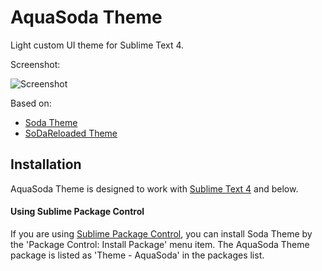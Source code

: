 # AquaSoda Theme

Light custom UI theme for Sublime Text 4.

Screenshot:

![Screenshot](https://github.com/Astramata/Theme-AquaSoda/assets/162574044/1b00ea03-9e94-4186-a006-3c405d539418)

Based on:

- [Soda Theme](https://buymeasoda.github.io/soda-theme/)
- [SoDaReloaded Theme](https://github.com/Miw0/SoDaReloaded-Theme/)

## Installation

AquaSoda Theme is designed to work with [Sublime Text 4](http://www.sublimetext.com/dev) and below.

#### Using Sublime Package Control

If you are using [Sublime Package Control](https://packagecontrol.io/), you can install Soda Theme by the 'Package Control: Install Package' menu item.
The AquaSoda Theme package is listed as 'Theme - AquaSoda' in the packages list.
